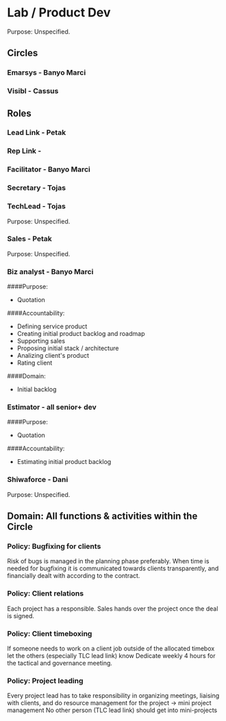 # Lab / Product Dev
Purpose: Unspecified.

## Circles

### Emarsys - Banyo Marci
### Visibl - Cassus

## Roles

### Lead Link - Petak
### Rep Link -
### Facilitator - Banyo Marci
### Secretary - Tojas

### TechLead - Tojas
Purpose: Unspecified.

### Sales - Petak
Purpose: Unspecified.

### Biz analyst - Banyo Marci
####Purpose:
 - Quotation

####Accountability: 
 - Defining service product
 - Creating initial product backlog and roadmap
 - Supporting sales
 - Proposing initial stack / architecture
 - Analizing client's product
 - Rating client

####Domain:
 - Initial backlog

### Estimator - all senior+ dev
####Purpose:
 - Quotation

####Accountability:
 - Estimating initial product backlog

### Shiwaforce - Dani
Purpose: Unspecified.


## Domain: All functions & activities within the Circle

### Policy: Bugfixing for clients
Risk of bugs is managed in the planning phase preferably. 
When time is needed for bugfixing it is communicated towards clients transparently, and financially dealt with according to the contract.

### Policy: Client relations
Each project has a responsible. 
Sales hands over the project once the deal is signed.

### Policy: Client timeboxing
If someone needs to work on a client job outside of the allocated timebox let the others (especially TLC lead link) know 
Dedicate weekly 4 hours for the tactical and governance meeting.

### Policy: Project leading
Every project lead has to take responsibility in organizing meetings, liaising with clients, and do resource management for the project → mini project management 
No other person (TLC lead link) should get into mini-projects

